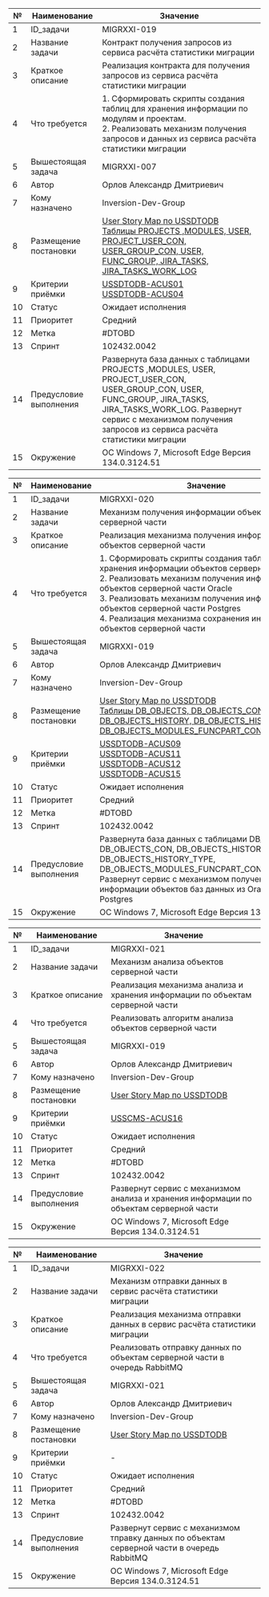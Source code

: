 | №  | Наименование           | Значение                                                                                                                                                                                                                                                                             |
|----|------------------------|--------------------------------------------------------------------------------------------------------------------------------------------------------------------------------------------------------------------------------------------------------------------------------------|
| 1  | ID_задачи              | MIGRXXI-019                                                                                                                                                                                                                                                                          |
| 2  | Название задачи        | Контракт получения запросов из сервиса расчёта статистики миграции                                                                                                                                                                                                                   |
| 3  | Краткое описание       | Реализация контракта для получения запросов из сервиса расчёта статистики миграции                                                                                                                                                                                                   |
| 4  | Что требуется          | 1. Сформировать скрипты создания таблиц для хранения информации по модулям и проектам.<br/>2. Реализовать механизм получения запросов и данных из сервиса расчёта статистики миграции                                                                                                |
| 5  | Вышестоящая задача     | MIGRXXI-007                                                                                                                                                                                                                                                                          |
| 6  | Автор                  | Орлов Александр Дмитриевич                                                                                                                                                                                                                                                           |
| 7  | Кому назначено         | Inversion-Dev-Group                                                                                                                                                                                                                                                                  |
| 8  | Размещение постановки  | [User Story Map по USSDTODB](../requirements.md#ussdtodb-user-story)<br/>[Таблицы PROJECTS ,MODULES, USER, PROJECT_USER_CON, USER_GROUP_CON, USER, FUNC_GROUP, JIRA_TASKS, JIRA_TASKS_WORK_LOG](../model.md#модель-данных-сервиса-получения-данных-по-процессу-миграции-объектов-бд) |
| 9  | Критерии приёмки       | [USSDTODB-ACUS01](../ac/AC.md#ussdtodb-acus01) <br/>[USSDTODB-ACUS04](../ac/AC.md#ussdtodb-acus04)                                                                                                                                                                                   |
| 10 | Статус                 | Ожидает исполнения                                                                                                                                                                                                                                                                   |
| 11 | Приоритет              | Средний                                                                                                                                                                                                                                                                              |
| 12 | Метка                  | #DTOBD                                                                                                                                                                                                                                                                               |
| 13 | Спринт                 | 102432.0042                                                                                                                                                                                                                                                                          |
| 14 | Предусловие выполнения | Развернута база данных с таблицами PROJECTS ,MODULES, USER, PROJECT_USER_CON, USER_GROUP_CON, USER, FUNC_GROUP, JIRA_TASKS, JIRA_TASKS_WORK_LOG. Развернут сервис с механизмом получения запросов из сервиса расчёта статистики миграции                                             |
| 15 | Окружение              | OC Windows 7, Microsoft Edge Версия 134.0.3124.51                                                                                                                                                                                                                                    |

| №  | Наименование           | Значение                                                                                                                                                                                                                                                                                                                                   |
|----|------------------------|--------------------------------------------------------------------------------------------------------------------------------------------------------------------------------------------------------------------------------------------------------------------------------------------------------------------------------------------|
| 1  | ID_задачи              | MIGRXXI-020                                                                                                                                                                                                                                                                                                                                |
| 2  | Название задачи        | Механизм получения информации объектов серверной части                                                                                                                                                                                                                                                                                     |
| 3  | Краткое описание       | Реализация механизма получения информации объектов серверной части                                                                                                                                                                                                                                                                         |
| 4  | Что требуется          | 1. Сформировать скрипты создания таблиц для хранения информации объектов серверной части<br/> 2. Реализовать механизм получения информации объектов серверной части Oracle<br/> 3. Реализовать механизм получения информации объектов серверной части Postgres<br/> 4. Реализация механизма сохранения информации объектов серверной части |
| 5  | Вышестоящая задача     | MIGRXXI-019                                                                                                                                                                                                                                                                                                                                |
| 6  | Автор                  | Орлов Александр Дмитриевич                                                                                                                                                                                                                                                                                                                 |
| 7  | Кому назначено         | Inversion-Dev-Group                                                                                                                                                                                                                                                                                                                        |
| 8  | Размещение постановки  | [User Story Map по USSDTODB](../requirements.md#ussdtodb-user-story)<br/>[Таблицы DB_OBJECTS, DB_OBJECTS_CON, DB_OBJECTS_HISTORY, DB_OBJECTS_HISTORY_TYPE, DB_OBJECTS_MODULES_FUNCPART_CON,FUNC_PART](../model.md#модель-данных-сервиса-получения-данных-по-процессу-миграции-объектов-бд)                                                 |
| 9  | Критерии приёмки       | [USSDTODB-ACUS09](../ac/AC.md#ussdtodb-acus09) <br/>[USSDTODB-ACUS11](../ac/AC.md#ussdtodb-acus11) <br/>[USSDTODB-ACUS12](../ac/AC.md#ussdtodb-acus12)<br/>[USSDTODB-ACUS15](../ac/AC.md#ussdtodb-acus15)                                                                                                                                  |
| 10 | Статус                 | Ожидает исполнения                                                                                                                                                                                                                                                                                                                         |
| 11 | Приоритет              | Средний                                                                                                                                                                                                                                                                                                                                    |
| 12 | Метка                  | #DTOBD                                                                                                                                                                                                                                                                                                                                     |
| 13 | Спринт                 | 102432.0042                                                                                                                                                                                                                                                                                                                                |
| 14 | Предусловие выполнения | Развернута база данных с таблицами DB_OBJECTS, DB_OBJECTS_CON, DB_OBJECTS_HISTORY, DB_OBJECTS_HISTORY_TYPE, DB_OBJECTS_MODULES_FUNCPART_CON,FUNC_PART. Развернут сервис с механизмом получения информации объектов баз данных из Oracle и Postgres                                                                                         |
| 15 | Окружение              | OC Windows 7, Microsoft Edge Версия 134.0.3124.51                                                                                                                                                                                                                                                                                          |

| №  | Наименование           | Значение                                                                                |
|----|------------------------|-----------------------------------------------------------------------------------------|
| 1  | ID_задачи              | MIGRXXI-021                                                                             |
| 2  | Название задачи        | Механизм анализа объектов серверной части                                               |
| 3  | Краткое описание       | Реализация механизма анализа и хранения информации по объектам серверной части          |
| 4  | Что требуется          | Реализовать алгоритм анализа объектов серверной части                                   |
| 5  | Вышестоящая задача     | MIGRXXI-019                                                                             |
| 6  | Автор                  | Орлов Александр Дмитриевич                                                              |
| 7  | Кому назначено         | Inversion-Dev-Group                                                                     |
| 8  | Размещение постановки  | [User Story Map по USSDTODB](../requirements.md#ussdtodb-user-story)                    |
| 9  | Критерии приёмки       | [USSCMS-ACUS16](../ac/AC.md#ussdtodb-acus16)                                            |
| 10 | Статус                 | Ожидает исполнения                                                                      |
| 11 | Приоритет              | Средний                                                                                 |
| 12 | Метка                  | #DTOBD                                                                                  |
| 13 | Спринт                 | 102432.0042                                                                             |
| 14 | Предусловие выполнения | Развернут сервис с механизмом анализа и хранения информации по объектам серверной части |
| 15 | Окружение              | OC Windows 7, Microsoft Edge Версия 134.0.3124.51                                       |

| №  | Наименование           | Значение                                                                                    |
|----|------------------------|---------------------------------------------------------------------------------------------|
| 1  | ID_задачи              | MIGRXXI-022                                                                                 |
| 2  | Название задачи        | Механизм отправки данных в сервис расчёта статистики миграции                               |
| 3  | Краткое описание       | Реализация механизма отправки данных в сервис расчёта статистики миграции                   |
| 4  | Что требуется          | Реализовать отправку данных по объектам серверной части в очередь RabbitMQ                  |
| 5  | Вышестоящая задача     | MIGRXXI-021                                                                                 |
| 6  | Автор                  | Орлов Александр Дмитриевич                                                                  |
| 7  | Кому назначено         | Inversion-Dev-Group                                                                         |
| 8  | Размещение постановки  | [User Story Map по USSDTODB](../requirements.md#ussdtodb-user-story)                        |
| 9  | Критерии приёмки       | -                                                                                           |
| 10 | Статус                 | Ожидает исполнения                                                                          |
| 11 | Приоритет              | Средний                                                                                     |
| 12 | Метка                  | #DTOBD                                                                                      |
| 13 | Спринт                 | 102432.0042                                                                                 |
| 14 | Предусловие выполнения | Развернут сервис с механизмом тправку данных по объектам серверной части в очередь RabbitMQ |
| 15 | Окружение              | OC Windows 7, Microsoft Edge Версия 134.0.3124.51                                           |
